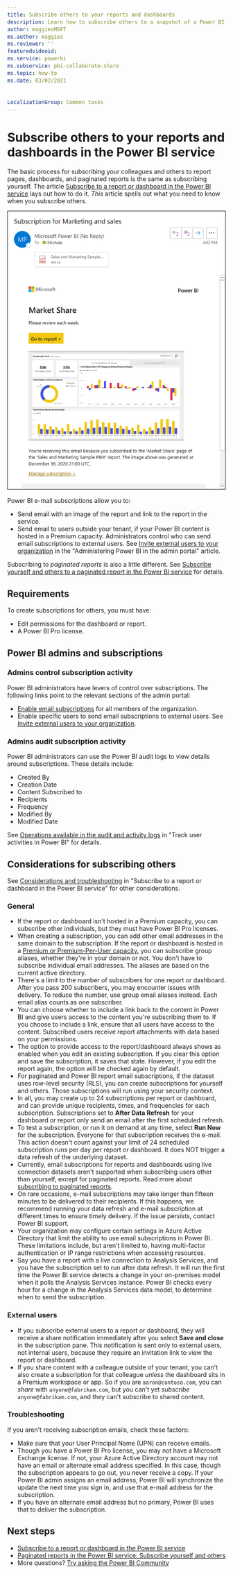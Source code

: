 ```yaml
---
title: Subscribe others to your reports and dashboards
description: Learn how to subscribe others to a snapshot of a Power BI report page or dashboard.
author: maggiesMSFT
ms.author: maggies
ms.reviewer: ''
featuredvideoid: 
ms.service: powerbi
ms.subservice: pbi-collaborate-share
ms.topic: how-to
ms.date: 03/02/2021


LocalizationGroup: Common tasks
---
```

# Subscribe others to your reports and dashboards in the Power BI service

The basic process for subscribing your colleagues and others to report pages, dashboards, and paginated reports is the same as subscribing yourself. The article [Subscribe to a report or dashboard in the Power BI service](../consumer/end-user-subscribe.md) lays out how to do it. *This* article spells out what you need to know when you subscribe others.

![Screenshot of email snapshot of dashboard.](media/service-report-subscribe/power-bi-subscriptions-email.png)

Power BI e-mail subscriptions allow you to:

- Send email with an image of the report and link to the report in the service.
- Send email to users outside your tenant, if your Power BI content is hosted in a Premium capacity.  Administrators control who can send email subscriptions to external users. See [Invite external users to your organization](../admin/service-admin-portal.md#invite-external-users-to-your-organization) in the "Administering Power BI in the admin portal" article.

Subscribing to *paginated reports* is also a little different. See [Subscribe yourself and others to a paginated report in the Power BI service](../consumer/paginated-reports-subscriptions.md) for details.

## Requirements

To create subscriptions for others, you must have:

- Edit permissions for the dashboard or report.
- A Power BI Pro license.

## Power BI admins and subscriptions

### Admins control subscription activity

Power BI administrators have levers of control over subscriptions. The following links point to the relevant sections of the admin portal:

- [Enable email subscriptions](../admin/service-admin-portal.md#email-subscriptions) for all members of the organization.
- Enable specific users to send email subscriptions to external users. See [Invite external users to your organization](../admin/service-admin-portal.md#invite-external-users-to-your-organization).

### Admins audit subscription activity

Power BI administrators can use the Power BI audit logs to view details around subscriptions. These details include:

- Created By
- Creation Date
- Content Subscribed to
- Recipients
- Frequency
- Modified By
- Modified Date

See [Operations available in the audit and activity logs](../admin/service-admin-auditing.md#operations-available-in-the-audit-and-activity-logs) in "Track user activities in Power BI" for details.

## Considerations for subscribing others

See [Considerations and troubleshooting](../consumer/end-user-subscribe.md#considerations-and-troubleshooting) in "Subscribe to a report or dashboard in the Power BI service" for other considerations.

### General

- If the report or dashboard isn't hosted in a Premium capacity, you can subscribe other individuals, but they must have Power BI Pro licenses.
- When creating a subscription, you can add other email addresses in the same domain to the subscription. If the report or dashboard is hosted in a [Premium or Premium-Per-User capacity](../admin/service-premium-what-is.md), you can subscribe group aliases, whether they're in your domain or not. You don't have to subscribe individual email addresses. The aliases are based on the current active directory.
- There's a limit to the number of subscribers for one report or dashboard. After you pass 200 subscribers, you may encounter issues with delivery. To reduce the number, use group email aliases instead. Each email alias counts as one subscriber.
- You can choose whether to include a link back to the content in Power BI and give users access to the content you're subscribing them to. If you choose to include a link, ensure that all users have access to the content. Subscribed users receive report attachments with data based on your permissions.
- The option to provide access to the report/dashboard always shows as enabled when you edit an existing subscription.  If you clear this option and save the subscription, it saves that state. However, if you edit the report again, the option will be checked again by default.
- For paginated and Power BI report email subscriptions, if the dataset uses row-level security (RLS), you can create subscriptions for yourself and others. Those subscriptions will run using your security context.
- In all, you may create up to 24 subscriptions per report or dashboard, and can provide unique recipients, times, and frequencies for each subscription. Subscriptions set to  **After Data Refresh**  for your dashboard or report only send an email after the first scheduled refresh.
- To test a subscription, or run it on demand at any time, select  **Run Now** for the subscription. Everyone for that subscription receives the e-mail. This action doesn't count against your limit of 24 scheduled subscription runs per day per report or dashboard. It does NOT trigger a data refresh of the underlying dataset.
- Currently, email subscriptions for reports and dashboards using live connection datasets aren't supported when subscribing users other than yourself, except for paginated reports. Read more about [subscribing to paginated reports](../consumer/paginated-reports-subscriptions.md).
- On rare occasions, e-mail subscriptions may take longer than fifteen minutes to be delivered to their recipients. If this happens, we recommend running your data refresh and e-mail subscription at different times to ensure timely delivery. If the issue persists, contact Power BI support.
- Your organization may configure certain settings in Azure Active Directory that limit the ability to use email subscriptions in Power BI. These limitations include, but aren't limited to, having multi-factor authentication or IP range restrictions when accessing resources.
- Say you have a report with a live connection to Analysis Services, and you have the subscription set to run after data refresh. It will run the first time the Power BI service detects a change in your on-premises model when it polls the Analysis Services instance.  Power BI checks every hour for a change in the Analysis Services data model, to determine when to send the subscription.

### External users

- If you subscribe external users to a report or dashboard, they will receive a share notification immediately after you select **Save and close** in the subscription pane. This notification is sent only to external users, not internal users, because they require an invitation link to view the report or dashboard. 
- If you share content with a colleague outside of your tenant, you can't also create a subscription for that colleague *unless* the dashboard sits in a Premium workspace or app. So if you are `aaron@contoso.com`, you can *share* with `anyone@fabrikam.com`, but you can't yet *subscribe* `anyone@fabrikam.com`, and they can't subscribe to shared content.

### Troubleshooting

If you aren't receiving subscription emails, check these factors:

- Make sure that your User Principal Name (UPN) can receive emails.
- Though you have a Power BI Pro license, you may not have a Microsoft Exchange license. If not, your Azure Active Directory account may not have an email or alternate email address specified. In this case, though the subscription appears to go out, you never receive a copy.  If your Power BI admin assigns an email address, Power BI will synchronize the update the next time you sign in, and use that e-mail address for the subscription.
- If you have an alternate email address but no primary, Power BI uses that to deliver the subscription.


## Next steps

- [Subscribe to a report or dashboard in the Power BI service](../consumer/end-user-subscribe.md)
- [Paginated reports in the Power BI service: Subscribe yourself and others](../consumer/paginated-reports-subscriptions.md)
- More questions? [Try asking the Power BI Community](https://community.powerbi.com/)
